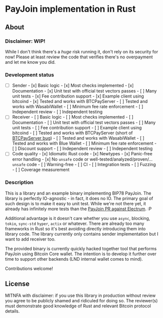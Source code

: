 # PayJoin implementation in Rust

## About

### Disclaimer: WIP!

While I don't think there's a *huge* risk running it, don't rely on its security for now!
Please at least review the code that verifies there's no overpayment and let me know you did.

### Development status

- [ ] Sender
      - [x] Basic logic
      - [x] Most checks implemented
      - [x] Documentation
      - [x] Unit test with official test vectors passes
      - [ ] Many unit tests
      - [x] Fee contribution support
      - [x] Example client using bitcoind
      - [x] Tested and works with BTCPayServer
      - [ ] Tested and works with WasabiWallet
      - [ ] Minimum fee rate enforcement
      - [ ] Independent review
      - [ ] Independent testing
- [ ] Receiver
      - [ ] Basic logic
      - [ ] Most checks implemented
      - [ ] Documentation
      - [ ] Unit test with official test vectors passes
      - [ ] Many unit tests
      - [ ] Fee contribution support
      - [ ] Example client using bitcoind
      - [ ] Tested and works with BTCPayServer (short of [BTCPayServer bug](https://github.com/btcpayserver/btcpayserver/issues/2677))
      - [ ] Tested and works with WasabiWallet
      - [ ] Tested and works with Blue Wallet
      - [ ] Minimum fee rate enforcement
      - [ ] Discount support
      - [ ] Independent review
      - [ ] Independent testing
- [ ] Code quality
      - [x] Idiomatic Rust code
      - [x] Newtypes
      - [x] Panic-free error handling
      - [x] No `unsafe` code or well-tested/analyzed/proven/... `unsafe` code
      - [ ] Warning-free
      - [ ] CI
      - [ ] Integration tests
      - [ ] Fuzzing
      - [ ] Coverage measurement

### Description

This is a library and an example binary implementing BIP78 PayJoin.
The library is perfectly IO-agnostic - in fact, it does no IO.
The primary goal of such design is to make it easy to unit test.
While we're not there yet, it already has infinitely more tests than the [PayJoin PR against Electrum](https://github.com/spesmilo/electrum/pull/6804). :P

Additional advantage is it doesn't care whether you use `async`, blocking, `tokio`, `sync-std` `hyper`, `actix` or whatever.
There are already too many frameworks in Rust so it's best avoiding directly introducing them into library code.
The library currently only contains sender implementation but I want to add receiver too.

The provided binary is currently quickly hacked together tool that performs PayJoin using Bitcoin Core wallet.
The intention is to develop it further over time to support other backends (LND internal wallet comes to mind).

Contributions welcome!

## License

MITNFA with disclaimer: if you use this library in production without review you agree to be publicly
shamed and ridiculed for doing so.
The reviewer(s) must demonstrate good knowledge of Rust and relevant Bitcoin protocol details.
